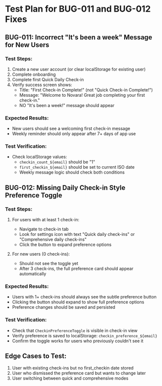# Test Plan for BUG-011 and BUG-012 Fixes

## BUG-011: Incorrect "It's been a week" Message for New Users

### Test Steps:
1. Create a new user account (or clear localStorage for existing user)
2. Complete onboarding
3. Complete first Quick Daily Check-in
4. Verify success screen shows:
   - Title: "First Check-in Complete!" (not "Quick Check-in Complete!")
   - Message: "Welcome to Novara! Great job completing your first check-in."
   - NO "It's been a week!" message should appear

### Expected Results:
- New users should see a welcoming first check-in message
- Weekly reminder should only appear after 7+ days of app use

### Test Verification:
- Check localStorage values:
  - `checkin_count_${email}` should be "1"
  - `first_checkin_${email}` should be set to current ISO date
  - Weekly message logic should check both conditions

## BUG-012: Missing Daily Check-in Style Preference Toggle

### Test Steps:
1. For users with at least 1 check-in:
   - Navigate to check-in tab
   - Look for settings icon with text "Quick daily check-ins" or "Comprehensive daily check-ins"
   - Click the button to expand preference options

2. For new users (0 check-ins):
   - Should not see the toggle yet
   - After 3 check-ins, the full preference card should appear automatically

### Expected Results:
- Users with 1+ check-ins should always see the subtle preference button
- Clicking the button should expand to show full preference options
- Preference changes should be saved and persisted

### Test Verification:
- Check that `CheckinPreferenceToggle` is visible in check-in view
- Verify preference is saved to localStorage: `checkin_preference_${email}`
- Confirm the toggle works for users who previously couldn't see it

## Edge Cases to Test:
1. User with existing check-ins but no first_checkin date stored
2. User who dismissed the preference card but wants to change later
3. User switching between quick and comprehensive modes